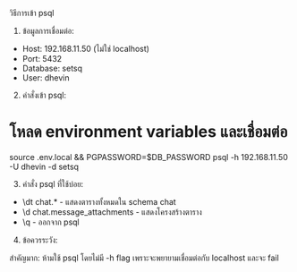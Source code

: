   วิธีการเข้า psql

  1. ข้อมูลการเชื่อมต่อ:

  - Host: 192.168.11.50 (ไม่ใช่ localhost)
  - Port: 5432
  - Database: setsq
  - User: dhevin

  2. คำสั่งเข้า psql:

  # โหลด environment variables และเชื่อมต่อ
  source .env.local && PGPASSWORD=$DB_PASSWORD psql -h 192.168.11.50 -U dhevin -d setsq

  3. คำสั่ง psql ที่ใช้บ่อย:

  - \dt chat.* - แสดงตารางทั้งหมดใน schema chat
  - \d chat.message_attachments - แสดงโครงสร้างตาราง
  - \q - ออกจาก psql

  4. ข้อควรระวัง:

  สำคัญมาก: ห้ามใช้ psql โดยไม่มี -h flag เพราะจะพยายามเชื่อมต่อกับ localhost และจะ fail
